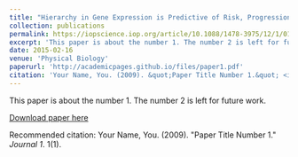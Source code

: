 ```yaml
---
title: "Hierarchy in Gene Expression is Predictive of Risk, Progression, and Outcome in Adult Acute Myeloid Leukemia"
collection: publications
permalink: https://iopscience.iop.org/article/10.1088/1478-3975/12/1/016016/meta
excerpt: 'This paper is about the number 1. The number 2 is left for future work.'
date: 2015-02-16
venue: 'Physical Biology'
paperurl: 'http://academicpages.github.io/files/paper1.pdf'
citation: 'Your Name, You. (2009). &quot;Paper Title Number 1.&quot; <i>Journal 1</i>. 1(1).'
---
```

This paper is about the number 1. The number 2 is left for future work.

[Download paper here](http://academicpages.github.io/files/paper1.pdf)

Recommended citation: Your Name, You. (2009). "Paper Title Number 1." <i>Journal 1</i>. 1(1).